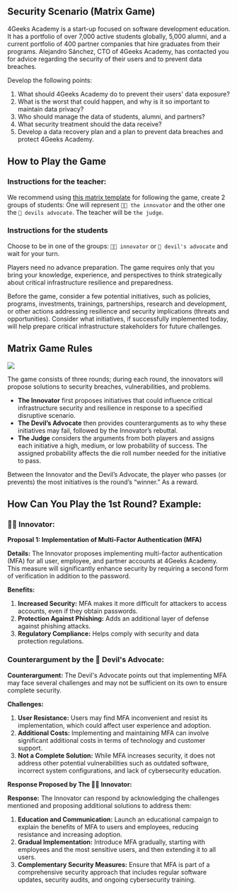## Security Scenario (Matrix Game)

4Geeks Academy is a start-up focused on software development education. It has a portfolio of over 7,000 active students globally, 5,000 alumni, and a current portfolio of 400 partner companies that hire graduates from their programs. Alejandro Sánchez, CTO of 4Geeks Academy, has contacted you for advice regarding the security of their users and to prevent data breaches.

Develop the following points:

1. What should 4Geeks Academy do to prevent their users' data exposure?
2. What is the worst that could happen, and why is it so important to maintain data privacy?
3. Who should manage the data of students, alumni, and partners?
4. What security treatment should the data receive?
5. Develop a data recovery plan and a plan to prevent data breaches and protect 4Geeks Academy.

## How to Play the Game

### Instructions for the teacher:

We recommend using [this matrix template](https://docs.google.com/spreadsheets/d/1z-73T1P66iOWuVMw_D_u90oJEp8XcHUxr25b10W_6dI/edit?usp=sharing) for following the game, create 2 groups of students: One will represent `👷🏽 the innovator` and the other one the `👹 devils advocate`. The teacher will be `the judge`.

### Instructions for the students

Choose to be in one of the groups: `👷🏽 innovator` or `👹 devil's advocate` and wait for your turn.

Players need no advance preparation. The game requires only that you bring your knowledge, experience, and perspectives to think strategically about critical infrastructure resilience and preparedness.

Before the game, consider a few potential initiatives, such as policies, programs, investments, trainings, partnerships, research and development, or other actions addressing resilience and security implications (threats and opportunities). Consider what initiatives, if successfully implemented today, will help prepare critical infrastructure stakeholders for future challenges.

## Matrix Game Rules

![](https://raw.githubusercontent.com/breatheco-de/matrix-game-data-security/main/.learn/assets/debate-instructions.png)

The game consists of three rounds; during each round, the innovators will propose solutions to security breaches, vulnerabilities, and problems.

- **The Innovator** first proposes initiatives that could influence critical infrastructure security and resilience in response to a specified disruptive scenario.
- **The Devil’s Advocate** then provides counterarguments as to why these initiatives may fail, followed by the Innovator’s rebuttal.
- **The Judge** considers the arguments from both players and assigns each initiative a high, medium, or low probability of success. The assigned probability affects the die roll number needed for the initiative to pass.

Between the Innovator and the Devil’s Advocate, the player who passes (or prevents) the most initiatives is the round’s “winner.” As a reward.

## How Can You Play the 1st Round? Example:

### 👷🏽 Innovator:

**Proposal 1: Implementation of Multi-Factor Authentication (MFA)**

**Details:**
The Innovator proposes implementing multi-factor authentication (MFA) for all user, employee, and partner accounts at 4Geeks Academy. This measure will significantly enhance security by requiring a second form of verification in addition to the password.

**Benefits:**
1. **Increased Security:** MFA makes it more difficult for attackers to access accounts, even if they obtain passwords.
2. **Protection Against Phishing:** Adds an additional layer of defense against phishing attacks.
3. **Regulatory Compliance:** Helps comply with security and data protection regulations.

### Counterargument by the 👹 Devil's Advocate:

**Counterargument:**
The Devil's Advocate points out that implementing MFA may face several challenges and may not be sufficient on its own to ensure complete security.

**Challenges:**
1. **User Resistance:** Users may find MFA inconvenient and resist its implementation, which could affect user experience and adoption.
2. **Additional Costs:** Implementing and maintaining MFA can involve significant additional costs in terms of technology and customer support.
3. **Not a Complete Solution:** While MFA increases security, it does not address other potential vulnerabilities such as outdated software, incorrect system configurations, and lack of cybersecurity education.

**Response Proposed by The 👷🏽 Innovator:**

**Response:**
The Innovator can respond by acknowledging the challenges mentioned and proposing additional solutions to address them:

1. **Education and Communication:** Launch an educational campaign to explain the benefits of MFA to users and employees, reducing resistance and increasing adoption.
2. **Gradual Implementation:** Introduce MFA gradually, starting with employees and the most sensitive users, and then extending it to all users.
3. **Complementary Security Measures:** Ensure that MFA is part of a comprehensive security approach that includes regular software updates, security audits, and ongoing cybersecurity training.
